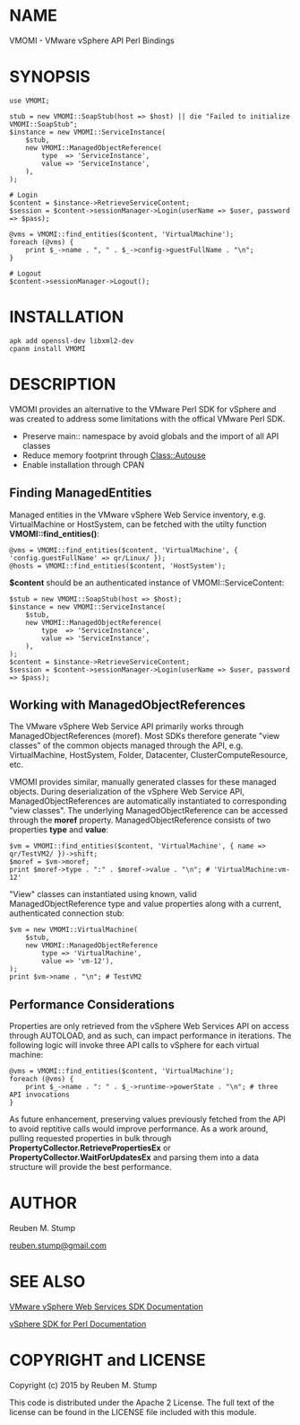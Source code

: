 # NAME

VMOMI - VMware vSphere API Perl Bindings

# SYNOPSIS

    use VMOMI;

    stub = new VMOMI::SoapStub(host => $host) || die "Failed to initialize VMOMI::SoapStub";
    $instance = new VMOMI::ServiceInstance(
        $stub, 
        new VMOMI::ManagedObjectReference(
            type  => 'ServiceInstance',
            value => 'ServiceInstance',
        ),
    );

    # Login
    $content = $instance->RetrieveServiceContent;
    $session = $content->sessionManager->Login(userName => $user, password => $pass);

    @vms = VMOMI::find_entities($content, 'VirtualMachine');
    foreach (@vms) {
        print $_->name . ", " . $_->config->guestFullName . "\n";
    }

    # Logout
    $content->sessionManager->Logout();

# INSTALLATION

    apk add openssl-dev libxml2-dev
    cpanm install VMOMI

# DESCRIPTION

VMOMI provides an alternative to the VMware Perl SDK for vSphere and was created to address
some limitations with the offical VMware Perl SDK.

- Preserve main:: namespace by avoid globals and the import of all API classes
- Reduce memory footprint through [Class::Autouse](https://metacpan.org/pod/Class::Autouse)
- Enable installation through CPAN

## Finding ManagedEntities

Managed entities in the VMware vSphere Web Service inventory, e.g. VirtualMachine or HostSystem, can be
fetched with the utilty function **VMOMI::find\_entities()**:

    @vms = VMOMI::find_entities($content, 'VirtualMachine', { 'config.guestFullName' => qr/Linux/ });
    @hosts = VMOMI::find_entities($content, 'HostSystem');

**$content** should be an authenticated instance of VMOMI::ServiceContent:

    $stub = new VMOMI::SoapStub(host => $host);
    $instance = new VMOMI::ServiceInstance(
        $stub, 
        new VMOMI::ManagedObjectReference(
            type  => 'ServiceInstance',
            value => 'ServiceInstance',
        ),
    );
    $content = $instance->RetrieveServiceContent;
    $session = $content->sessionManager->Login(userName => $user, password => $pass);

## Working with ManagedObjectReferences

The VMware vSphere Web Service API primarily works through ManagedObjectReferences (moref). Most SDKs
therefore generate "view classes" of the common objects managed through the API, e.g. VirtualMachine,
HostSystem, Folder, Datacenter, ClusterComputeResource, etc.

VMOMI provides similar, manually generated classes for these managed objects.  During deserialization
of the vSphere Web Service API, ManagedObjectReferences are automatically instantiated to corresponding
"view classes". The underlying ManagedObjectReference can be accessed through the **moref** property.
ManagedObjectReference consists of two properties **type** and **value**:

    $vm = VMOMI::find_entities($content, 'VirtualMachine', { name => qr/TestVM2/ })->shift;
    $moref = $vm->moref;
    print $moref->type . ":" . $moref->value . "\n"; # 'VirtualMachine:vm-12'

"View" classes can instantiated using known, valid ManagedObjectReference type and value properties along
with a current, authenticated connection stub:

    $vm = new VMOMI::VirtualMachine(
        $stub, 
        new VMOMI::ManagedObjectReference
            type => 'VirtualMachine', 
            value => 'vm-12'),
    );
    print $vm->name . "\n"; # TestVM2

## Performance Considerations

Properties are only retrieved from the vSphere Web Services API on access through AUTOLOAD, and as such,
can impact performance in iterations. The following logic will invoke three API calls to vSphere for each 
virtual machine:

    @vms = VMOMI::find_entities($content, 'VirtualMachine');
    foreach (@vms) {
        print $_->name . ": " . $_->runtime->powerState . "\n"; # three API invocations
    }

As future enhancement, preserving values previously fetched from the API to avoid reptitive calls would
improve performance. As a work around, pulling requested properties in bulk through 
**PropertyCollector.RetrievePropertiesEx** or **PropertyCollector.WaitForUpdatesEx** and parsing them into 
a data structure will provide the best performance.

# AUTHOR

Reuben M. Stump

reuben.stump@gmail.com

# SEE ALSO

[VMware vSphere Web Services SDK Documentation](https://www.vmware.com/support/developer/vc-sdk/)

[vSphere SDK for Perl Documentation](https://www.vmware.com/support/developer/viperltoolkit/)

# COPYRIGHT and LICENSE

Copyright (c) 2015 by Reuben M. Stump

This code is distributed under the Apache 2 License. The full text of the license can be found in the 
LICENSE file included with this module.
